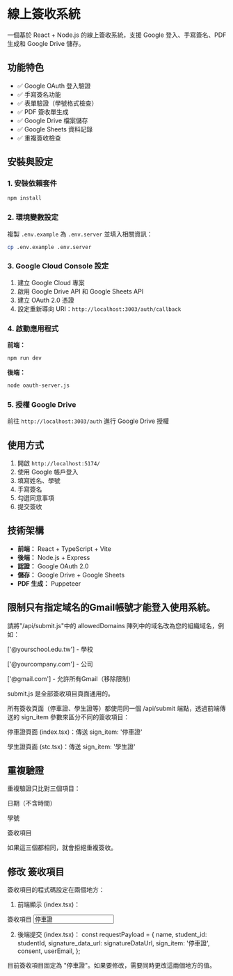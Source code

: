 # 線上簽收系統

一個基於 React + Node.js 的線上簽收系統，支援 Google 登入、手寫簽名、PDF 生成和 Google Drive 儲存。

## 功能特色

- ✅ Google OAuth 登入驗證
- ✅ 手寫簽名功能
- ✅ 表單驗證（學號格式檢查）
- ✅ PDF 簽收單生成
- ✅ Google Drive 檔案儲存
- ✅ Google Sheets 資料記錄
- ✅ 重複簽收檢查

## 安裝與設定

### 1. 安裝依賴套件
```bash
npm install
```

### 2. 環境變數設定
複製 `.env.example` 為 `.env.server` 並填入相關資訊：
```bash
cp .env.example .env.server
```

### 3. Google Cloud Console 設定
1. 建立 Google Cloud 專案
2. 啟用 Google Drive API 和 Google Sheets API
3. 建立 OAuth 2.0 憑證
4. 設定重新導向 URI：`http://localhost:3003/auth/callback`

### 4. 啟動應用程式

**前端：**
```bash
npm run dev
```

**後端：**
```bash
node oauth-server.js
```

### 5. 授權 Google Drive
前往 `http://localhost:3003/auth` 進行 Google Drive 授權

## 使用方式

1. 開啟 `http://localhost:5174/`
2. 使用 Google 帳戶登入
3. 填寫姓名、學號
4. 手寫簽名
5. 勾選同意事項
6. 提交簽收

## 技術架構

- **前端：** React + TypeScript + Vite
- **後端：** Node.js + Express
- **認證：** Google OAuth 2.0
- **儲存：** Google Drive + Google Sheets
- **PDF 生成：** Puppeteer


## 限制只有指定域名的Gmail帳號才能登入使用系統。

請將"/api/submit.js"中的 allowedDomains 陣列中的域名改為您的組織域名，例如：

['@yourschool.edu.tw'] - 學校

['@yourcompany.com'] - 公司

['@gmail.com'] - 允許所有Gmail（移除限制）

submit.js 是全部簽收項目頁面通用的。

所有簽收頁面（停車證、學生證等）都使用同一個 /api/submit 端點，透過前端傳送的 sign_item 參數來區分不同的簽收項目：

停車證頁面 (index.tsx)：傳送 sign_item: '停車證'

學生證頁面 (stc.tsx)：傳送 sign_item: '學生證'


## 重複驗證

重複驗證只比對三個項目：

日期（不含時間）

學號

簽收項目

如果這三個都相同，就會拒絕重複簽收。

## 修改 簽收項目
簽收項目的程式碼設定在兩個地方：

1. 前端顯示 (index.tsx)：
<div className="card">
    <label htmlFor="signItem">簽收項目</label>
    <input 
        id="signItem" 
        type="text" 
        value="停車證"
        readOnly
        style={{ backgroundColor: '#f5f5f5', cursor: 'not-allowed' }}
    />
</div>

2. 後端提交 (index.tsx)：
const requestPayload = {
    name,
    student_id: studentId,
    signature_data_url: signatureDataUrl,
    sign_item: '停車證',
    consent,
    userEmail,
};

目前簽收項目固定為 "停車證"。如果要修改，需要同時更改這兩個地方的值。